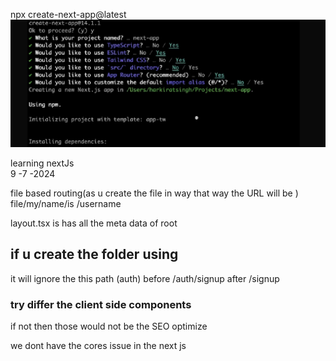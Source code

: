 npx create-next-app@latest
![alt text](image.png)

learning nextJs  
9 -7 -2024

file based routing(as u create the file in way that way the URL will be )
file/my/name/is /username

layout.tsx is has all the meta data of root

## if u create the folder using

it will ignore the this path (auth)
before /auth/signup
after /signup

### try differ the client side components

if not then those would not be the SEO optimize

we dont have the cores issue in the next js
